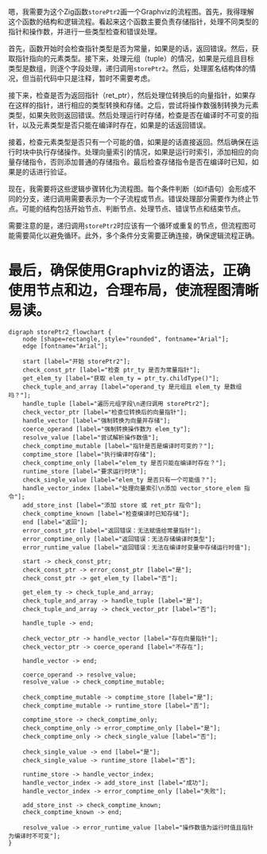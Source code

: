 嗯，我需要为这个Zig函数`storePtr2`画一个Graphviz的流程图。首先，我得理解这个函数的结构和逻辑流程。看起来这个函数主要负责存储指针，处理不同类型的指针和操作数，并进行一些类型检查和错误处理。

首先，函数开始时会检查指针类型是否为常量，如果是的话，返回错误。然后，获取指针指向的元素类型。接下来，处理元组（tuple）的情况，如果是元组且目标类型是数组，则逐个字段处理，递归调用`storePtr2`。然后，处理匿名结构体的情况，但当前代码中只是注释，暂时不需要考虑。

接下来，检查是否为返回指针（ret_ptr），然后处理位转换后的向量指针，如果存在这样的指针，进行相应的类型转换和存储。之后，尝试将操作数强制转换为元素类型，如果失败则返回错误。然后处理运行时存储，检查是否在编译时不可变的指针，以及元素类型是否只能在编译时存在，如果是的话返回错误。

接着，检查元素类型是否只有一个可能的值，如果是的话直接返回。然后确保在运行时块中执行存储操作。处理向量索引的情况，如果是运行时索引，添加相应的向量存储指令，否则添加普通的存储指令。最后检查存储指令是否在编译时已知，如果是的话进行验证。

现在，我需要将这些逻辑步骤转化为流程图。每个条件判断（如if语句）会形成不同的分支，递归调用需要表示为一个子流程或节点。错误处理部分需要作为终止节点。可能的结构包括开始节点、判断节点、处理节点、错误节点和结束节点。

需要注意的是，递归调用`storePtr2`时应该有一个循环或重复的节点，但流程图可能需要简化以避免循环。此外，多个条件分支需要正确连接，确保逻辑流程正确。

最后，确保使用Graphviz的语法，正确使用节点和边，合理布局，使流程图清晰易读。
================================================
```graphviz
digraph storePtr2_flowchart {
    node [shape=rectangle, style="rounded", fontname="Arial"];
    edge [fontname="Arial"];

    start [label="开始 storePtr2"];
    check_const_ptr [label="检查 ptr_ty 是否为常量指针"];
    get_elem_ty [label="获取 elem_ty = ptr_ty.childType()"];
    check_tuple_and_array [label="operand_ty 是元组且 elem_ty 是数组吗？"];
    handle_tuple [label="遍历元组字段\n递归调用 storePtr2"];
    check_vector_ptr [label="检查位转换后的向量指针"];
    handle_vector [label="强制转换为向量并存储"];
    coerce_operand [label="强制转换操作数为 elem_ty"];
    resolve_value [label="尝试解析操作数值"];
    check_comptime_mutable [label="指针是否是编译时可变的？"];
    comptime_store [label="执行编译时存储"];
    check_comptime_only [label="elem_ty 是否只能在编译时存在？"];
    runtime_store [label="要求运行时块"];
    check_single_value [label="elem_ty 是否只有一个可能值？"];
    handle_vector_index [label="处理向量索引\n添加 vector_store_elem 指令"];
    add_store_inst [label="添加 store 或 ret_ptr 指令"];
    check_comptime_known [label="检查编译时已知存储"];
    end [label="返回"];
    error_const_ptr [label="返回错误：无法赋值给常量指针"];
    error_comptime_only [label="返回错误：无法存储编译时类型"];
    error_runtime_value [label="返回错误：无法在编译时变量中存储运行时值"];

    start -> check_const_ptr;
    check_const_ptr -> error_const_ptr [label="是"];
    check_const_ptr -> get_elem_ty [label="否"];

    get_elem_ty -> check_tuple_and_array;
    check_tuple_and_array -> handle_tuple [label="是"];
    check_tuple_and_array -> check_vector_ptr [label="否"];

    handle_tuple -> end;

    check_vector_ptr -> handle_vector [label="存在向量指针"];
    check_vector_ptr -> coerce_operand [label="不存在"];

    handle_vector -> end;

    coerce_operand -> resolve_value;
    resolve_value -> check_comptime_mutable;

    check_comptime_mutable -> comptime_store [label="是"];
    check_comptime_mutable -> runtime_store [label="否"];

    comptime_store -> check_comptime_only;
    check_comptime_only -> error_comptime_only [label="是"];
    check_comptime_only -> check_single_value [label="否"];

    check_single_value -> end [label="是"];
    check_single_value -> runtime_store [label="否"];

    runtime_store -> handle_vector_index;
    handle_vector_index -> add_store_inst [label="成功"];
    handle_vector_index -> error_comptime_only [label="失败"];

    add_store_inst -> check_comptime_known;
    check_comptime_known -> end;

    resolve_value -> error_runtime_value [label="操作数值为运行时值且指针为编译时不可变"];
}
```